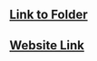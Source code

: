 ## [Link to Folder](https://github.com/shikhar360/MyLearnings/tree/main/Solidity/Solidity-Revision/Buildspace)
## [Website Link](https://waveportal-starter-project.shikhar-pratapp.repl.co/)
